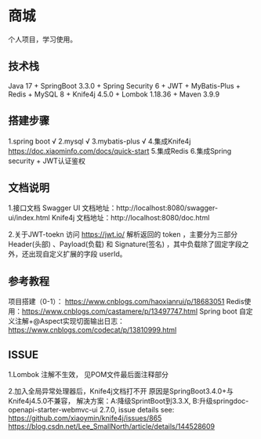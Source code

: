 # 商城
个人项目，学习使用。

## 技术栈

Java 17 + SpringBoot 3.3.0 + Spring Security 6 + JWT + MyBatis-Plus + Redis + MySQL 8 + Knife4j 4.5.0 + Lombok 1.18.36 + Maven 3.9.9
## 搭建步骤
1.spring boot  √
2.mysql  √
3.mybatis-plus  √
4.集成Knife4j https://doc.xiaominfo.com/docs/quick-start
5.集成Redis
6.集成Spring security + JWT认证鉴权

## 文档说明
1.接口文档
Swagger UI 文档地址：http://localhost:8080/swagger-ui/index.html
Knife4j 文档地址：http://localhost:8080/doc.html

2.关于JWT-toekn
访问 https://jwt.io/ 解析返回的 token ，主要分为三部分 Header(头部) 、Payload(负载) 和 Signature(签名) ，其中负载除了固定字段之外，还出现自定义扩展的字段 userId。

## 参考教程
项目搭建（0-1）： https://www.cnblogs.com/haoxianrui/p/18683051
Redis使用：https://www.cnblogs.com/castamere/p/13497747.html
Spring boot 自定义注解+@Aspect实现切面输出日志：https://www.cnblogs.com/codecat/p/13810999.html

## ISSUE
1.Lombok 注解不生效， 见POM文件最后面注释部分

2.加入全局异常处理器后，Knife4j文档打不开 原因是SpringBoot3.4.0+与Knife4j4.5.0不兼容，
解决方案：A:降级SprintBoot到3.3.X, B:升级springdoc-openapi-starter-webmvc-ui 2.7.0, 
issue details see:
https://github.com/xiaoymin/knife4j/issues/865
https://blog.csdn.net/Lee_SmallNorth/article/details/144528609